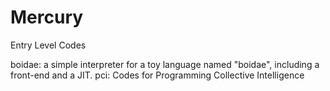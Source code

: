 Mercury
=======

Entry Level Codes

boidae: a simple interpreter for a toy language named "boidae", including a front-end and a JIT.
pci: Codes for Programming Collective Intelligence
